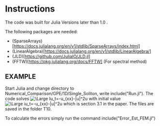 # Instructions

The code was built for Julia Versions later than 1.0 .

The following packages are needed:


* (SparseArrays)[https://docs.julialang.org/en/v1/stdlib/SparseArrays/index.html]
* (LinearAlgebra)[https://docs.julialang.org/en/v1/stdlib/LinearAlgebra/]
* (JLD)[https://github.com/JuliaIO/JLD.jl]
* (FFTW)[https://pkg.julialang.org/docs/FFTW]			(For spectral method)

## EXAMPLE 

Start Julia and change directory to Numerical_Comparison/GPE/1D/Single_Soliton, write include("Run.jl"). 
The code solves 
<img src="https://latex.codecogs.com/svg.latex?\Large&space;iu_t=-u_{xx}-|u|^2u" title="\Large Iu_t=-u_{xx}-|u|^2u" />
with initial value 
<img src="https://latex.codecogs.com/svg.latex?\Large&space;u0=\sqrt{2}\textup{exp}\left(\frac{ix}{2}\right)\textup{sech}(x)" title="\Large iu_t=-u_{xx}-|u|^2u" />
which is section 3.1 in the paper. The files are saved in the folder T10. 

To calculate the errors simply run the command include("Error_Est_FEM.jl")




